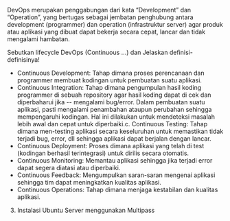 DevOps merupakan penggabungan dari kata “Development” dan “Operation”, yang bertugas sebagai jembatan penghubung antara development (programmer) dan operation (infrastruktur server) agar produk atau aplikasi yang dibuat dapat bekerja secara cepat, lancar dan tidak mengalami hambatan.

Sebutkan lifecycle DevOps (Continuous ...) dan Jelaskan definisi-definisinya!

 - Continuous Development: Tahap dimana proses perencanaan dan programmer membuat kodingan untuk pembuatan suatu aplikasi. 
 - Continuous Integration: Tahap dimana pengumpulan hasil koding programmer di sebuah repository agar hasil koding dapat di cek dan diperbaharui jika --    mengalami bug/error. Dalam pembuatan suatu aplikasi, pasti mengalami penambahan ataupun perubahan sehingga mempengaruhi kodingan. Hal ini dilakukan untuk    mendeteksi masalah lebih awal dan cepat untuk diperbaiki.c. Continuous Testing: Tahap dimana men-testing aplikasi secara keseluruhan untuk memastikan tidak terjadi bug, error, dll sehingga aplikasi dapat berjalan dengan lancar.
 - Continuous Deployment: Proses dimana aplikasi yang telah di test (kodingan berhasil terintegrasi) untuk dirilis secara otomatis.
 - Continuous Monitoring: Memantau aplikasi sehingga jika terjadi error dapat segera diatasi atau diperbaiki.
 - Continuous Feedback: Mengumpulkan saran-saran mengenai aplikasi sehingga tim dapat meningkatkan kualitas aplikasi.
 - Continuous Operations: Tahap dimana menjaga kestabilan dan kualitas aplikasi.

3. Instalasi Ubuntu Server menggunakan Multipass
